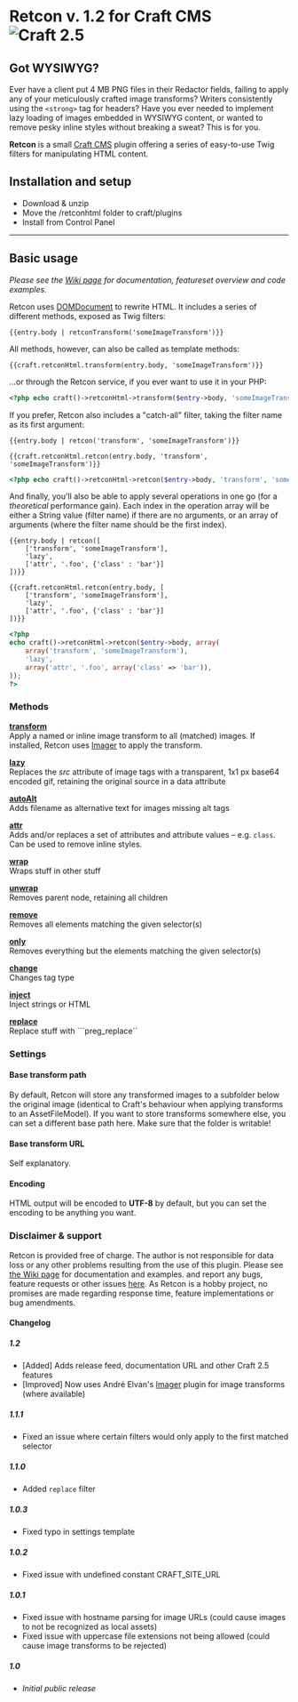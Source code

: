 # Retcon v. 1.2 for Craft CMS ![Craft 2.5](https://img.shields.io/badge/craft-2.5-red.svg?style=flat-square)

## Got WYSIWYG?

Ever have a client put 4 MB PNG files in their Redactor fields, failing to apply any of your meticulously crafted image transforms? Writers consistently using the `<strong>` tag for headers? Have you ever needed to implement lazy loading of images embedded in WYSIWYG content, or wanted to remove pesky inline styles without breaking a sweat? This is for you.

**Retcon** is a small [Craft CMS](http://buildwithcraft.com) plugin offering a series of easy-to-use Twig filters for manipulating HTML content.

## Installation and setup

* Download & unzip
* Move the /retconhtml folder to craft/plugins
* Install from Control Panel

***

## Basic usage

_Please see the [Wiki page](https://github.com/mmikkel/RetconHTML-Craft/wiki) for documentation, featureset overview and code examples._

Retcon uses [DOMDocument](http://php.net/manual/en/class.domdocument.php) to rewrite HTML. It includes a series of different methods, exposed as Twig filters:

```twig
{{entry.body | retconTransform('someImageTransform')}}
```

All methods, however, can also be called as template methods:

```twig
{{craft.retconHtml.transform(entry.body, 'someImageTransform')}}
```

...or through the Retcon service, if you ever want to use it in your PHP:

```php
<?php echo craft()->retconHtml->transform($entry->body, 'someImageTransform'); ?>
```

If you prefer, Retcon also includes a "catch-all" filter, taking the filter name as its first argument:

```twig
{{entry.body | retcon('transform', 'someImageTransform')}}
```
```twig
{{craft.retconHtml.retcon(entry.body, 'transform', 'someImageTransform')}}
```
```php
<?php echo craft()->retconHtml->retcon($entry->body, 'transform', 'someImageTransform'); ?>
```

And finally, you'll also be able to apply several operations in one go (for a _theoretical_ performance gain). Each index in the operation array will be either a String value (filter name) if there are no arguments, or an array of arguments (where the filter name should be the first index).

```twig
{{entry.body | retcon([
    ['transform', 'someImageTransform'],
    'lazy',
    ['attr', '.foo', {'class' : 'bar'}]
])}}
```
```twig
{{craft.retconHtml.retcon(entry.body, [
    ['transform', 'someImageTransform'],
    'lazy',
    ['attr', '.foo', {'class' : 'bar'}]
])}}
```
```php
<?php
echo craft()->retconHtml->retcon($entry->body, array(
    array('transform', 'someImageTransform'),
    'lazy',
    array('attr', '.foo', array('class' => 'bar')),
));
?>
````

### Methods

**[transform](https://github.com/mmikkel/RetconHTML-Craft/wiki/Transform)**  
Apply a named or inline image transform to all (matched) images. If installed, Retcon uses [Imager](https://github.com/aelvan/Imager-Craft) to apply the transform.

**[lazy](https://github.com/mmikkel/RetconHTML-Craft/wiki/Lazy)**  
Replaces the _src_ attribute of image tags with a transparent, 1x1 px base64 encoded gif, retaining the original source in a data attribute

**[autoAlt](https://github.com/mmikkel/RetconHTML-Craft/wiki/AutoAlt)**  
Adds filename as alternative text for images missing alt tags

**[attr](https://github.com/mmikkel/RetconHTML-Craft/wiki/Attr)**  
Adds and/or replaces a set of attributes and attribute values – e.g. `class`. Can be used to remove inline styles.

**[wrap](https://github.com/mmikkel/RetconHTML-Craft/wiki/Wrap)**  
Wraps stuff in other stuff

**[unwrap](https://github.com/mmikkel/RetconHTML-Craft/wiki/Unwrap)**  
Removes parent node, retaining all children

**[remove](https://github.com/mmikkel/RetconHTML-Craft/wiki/Remove)**  
Removes all elements matching the given selector(s)

**[only](https://github.com/mmikkel/RetconHTML-Craft/wiki/Only)**  
Removes everything but the elements matching the given selector(s)

**[change](https://github.com/mmikkel/RetconHTML-Craft/wiki/Change)**  
Changes tag type

**[inject](https://github.com/mmikkel/RetconHTML-Craft/wiki/Inject)**  
Inject strings or HTML

**[replace](https://github.com/mmikkel/RetconHTML-Craft/wiki/Inject)**  
Replace stuff with ```preg_replace``

### Settings

#### Base transform path
By default, Retcon will store any transformed images to a subfolder below the original image (identical to Craft's behaviour when applying transforms to an AssetFileModel). If you want to store transforms somewhere else, you can set a different base path here. Make sure that the folder is writable!

#### Base transform URL
Self explanatory.

#### Encoding
HTML output will be encoded to **UTF-8** by default, but you can set the encoding to be anything you want.

### Disclaimer & support
Retcon is provided free of charge. The author is not responsible for data loss or any other problems resulting from the use of this plugin.
Please see [the Wiki page](https://github.com/mmikkel/RetconHTML-Craft/wiki) for documentation and examples. and report any bugs, feature requests or other issues [here](https://github.com/mmikkel/RetconHTML-Craft).
As Retcon is a hobby project, no promises are made regarding response time, feature implementations or bug amendments.

#### Changelog

##### 1.2

* [Added] Adds release feed, documentation URL and other Craft 2.5 features
* [Improved] Now uses André Elvan's [Imager](https://github.com/aelvan/Imager-Craft) plugin for image transforms (where available)

##### 1.1.1

* Fixed an issue where certain filters would only apply to the first matched selector

##### 1.1.0

* Added ```replace``` filter

##### 1.0.3

* Fixed typo in settings template

##### 1.0.2

* Fixed issue with undefined constant CRAFT_SITE_URL

##### 1.0.1

* Fixed issue with hostname parsing for image URLs (could cause images to not be recognized as local assets)
* Fixed issue with uppercase file extensions not being allowed (could cause image transforms to be rejected)

##### 1.0

* _Initial public release_
